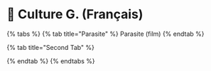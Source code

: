 # 📖 Culture G. (Français)

{% tabs %}
{% tab title="Parasite" %}
Parasite (film)
{% endtab %}

{% tab title="Second Tab" %}

{% endtab %}
{% endtabs %}
